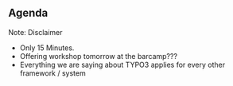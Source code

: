 ## Agenda

Note: 
Disclaimer 
- Only 15 Minutes. 
- Offering workshop tomorrow at the barcamp???
- Everything we are saying about TYPO3 applies for every other framework / system